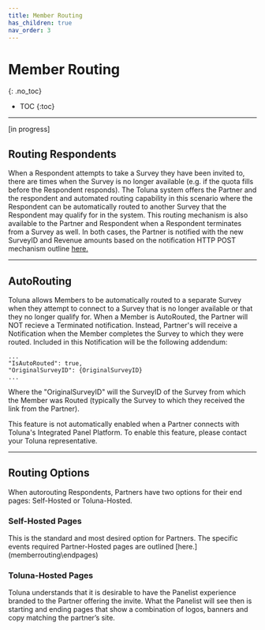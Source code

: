 ```yaml
---
title: Member Routing
has_children: true
nav_order: 3
---
```



# Member Routing
{: .no_toc}

* TOC
{:toc}

---

[in progress]

## Routing Respondents

When a Respondent attempts to take a Survey they have been invited to, there are times when the Survey is no longer available (e.g. if the quota fills before the Respondent responds). The Toluna system offers the Partner and the respondent and automated routing capability in this scenario where the Respondent can be automatically routed to another Survey that the Respondent may qualify for in the system. This routing mechanism is also available to the Partner and Respondent when a Respondent terminates from a Survey as well. In both cases, the Partner is notified with the new SurveyID and Revenue amounts based on the notification HTTP POST mechanism outline [here.](/notifications/memberstatus)

---

## AutoRouting

Toluna allows Members to be automatically routed to a separate Survey when they attempt to connect to a Survey that is no longer available or that they no longer qualify for. When a Member is AutoRouted, the Partner will NOT recieve a Terminated notification. Instead, Partner's will receive a Notification when the Member completes the Survey to which they were routed. Included in this Notification will be the following addendum:

```
...
"IsAutoRouted": true,
"OriginalSurveyID": {OriginalSurveyID}
...
```

Where the "OriginalSurveyID" will the SurveyID of the Survey from which the Member was Routed (typically the Survey to which they received the link from the Partner).

This feature is not automatically enabled when a Partner connects with Toluna's Integrated Panel Platform. To enable this feature, please contact your Toluna representative.


---

## Routing Options

When autorouting Respondents, Partners have two options for their end pages: Self-Hosted or Toluna-Hosted.

### Self-Hosted Pages

This is the standard and most desired option for Partners. The specific events required Partner-Hosted pages are outlined [here.]\(memberrouting\endpages)

### Toluna-Hosted Pages

Toluna understands that it is desirable to have the Panelist experience branded to the Partner offering the invite. What the Panelist will see then is starting and ending pages that show a combination of logos, banners and copy matching the partner’s site.